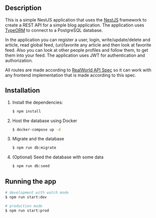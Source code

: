 ## Description
This is a simple NestJS application that uses the [NestJS](https://nestjs.com/) framework to create a REST API for a simple blog application. The application uses [TypeORM](https://typeorm.io/#/) to connect to a PostgreSQL database.

In the application you can register a user, login, write/update/delete and article, read global feed, (un)favorite any article and then look at favorite feed. Also you can look at other people profiles and follow them, to get them into your feed. The application uses JWT for authentication and authorization.

All routes are made according to [RealWorld API Spec](https://realworld-docs.netlify.app/docs/specs/backend-specs/endpoints) so it can work with any frontend implementation that is made according to this spec.
## Installation

1. Install the dependencies:
    ```bash
    $ npm install
    ```

2. Host the database using Docker
    ```bash
    $ docker-compose up -d
    ```

3. Migrate and the database
    ```bash
    $ npm run db:migrate
    ```

4. (Optional) Seed the database with some data
    ```bash
    $ npm run db:seed
    ```

## Running the app


```bash
# development with watch mode
$ npm run start:dev

# production mode
$ npm run start:prod
```

